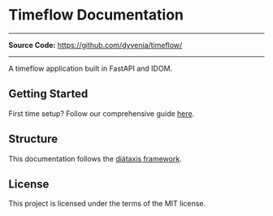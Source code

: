 # **Timeflow Documentation**

---
**Source Code:** <a href="https://github.com/dyvenia/timeflow/" target="_blank">https://github.com/dyvenia/timeflow/</a>

---

A timeflow application built in FastAPI and IDOM.

## Getting Started
First time setup? Follow our comprehensive guide <a href="how-tos/#first-time-installation-and-configuration" target="_blank">here</a>.

## Structure
This documentation follows the <a href="https://diataxis.fr/" target="_blank">diátaxis framework</a>.

## License

This project is licensed under the terms of the MIT license.